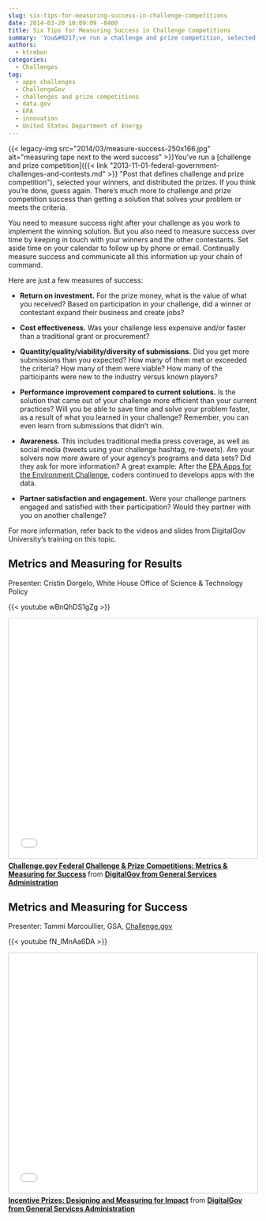 ```yaml
---
slug: six-tips-for-measuring-success-in-challenge-competitions
date: 2014-03-20 10:09:09 -0400
title: Six Tips for Measuring Success in Challenge Competitions
summary: 'You&#8217;ve run a challenge and prize competition, selected your winners, and distributed the prizes. If you think you&#8217;re done, guess again. There&#8217;s much more to challenge and prize competition success than getting a solution that solves your problem or meets the criteria. You need to measure success right'
authors:
  - ktrebon
categories:
  - Challenges
tag:
  - apps challenges
  - ChallengeGov
  - challenges and prize competitions
  - data.gov
  - EPA
  - innovation
  - United States Department of Energy
---
```


{{< legacy-img src="2014/03/measure-success-250x166.jpg" alt="measuring tape next to the word success" >}}You&#8217;ve run a [challenge and prize competition]({{< link "2013-11-01-federal-government-challenges-and-contests.md" >}} "Post that defines challenge and prize competition"), selected your winners, and distributed the prizes. If you think you&#8217;re done, guess again. There&#8217;s much more to challenge and prize competition success than getting a solution that solves your problem or meets the criteria.

You need to measure success right after your challenge as you work to implement the winning solution. But you also need to measure success over time by keeping in touch with your winners and the other contestants. Set aside time on your calendar to follow up by phone or email. Continually measure success and communicate all this information up your chain of command.

Here are just a few measures of success:

* **Return on investment.** For the prize money, what is the value of what you received?  Based on participation in your challenge, did a winner or contestant expand their business and create jobs?

* **Cost effectiveness.** Was your challenge less expensive and/or faster than a traditional grant or procurement?

* **Quantity/quality/viability/diversity of submissions.** Did you get more submissions than you expected? How many of them met or exceeded the criteria? How many of them were viable? How many of the participants were new to the industry versus known players?

* **Performance improvement compared to current solutions.** Is the solution that came out of your challenge more efficient than your current practices? Will you be able to save time and solve your problem faster, as a result of what you learned in your challenge? Remember, you can even learn from submissions that didn&#8217;t win.

* **Awareness.** This includes traditional media press coverage, as well as social media (tweets using your challenge hashtag, re-tweets). Are your solvers now more aware of your agency&#8217;s programs and data sets? Did they ask for more information? A great example: After the <a title="EPA Apps for the Environment Challenge" href="http://appsfortheenvironment.challengepost.com/">EPA Apps for the Environment Challenge</a>, coders continued to develops apps with the data.

* **Partner satisfaction and engagement.** Were your challenge partners engaged and satisfied with their participation? Would they partner with you on another challenge?

For more information, refer back to the videos and slides from DigitalGov University&#8217;s training on this topic.

## Metrics and Measuring for Results

Presenter: Cristin Dorgelo, White House Office of Science & Technology Policy

{{< youtube wBnQhDS1gZg >}}

<iframe src="//www.slideshare.net/slideshow/embed_code/key/v4iUbxPZACiHoO" width="595" height="485" frameborder="0" marginwidth="0" marginheight="0" scrolling="no" style="border:1px solid #CCC; border-width:1px; margin-bottom:5px; max-width: 100%;" allowfullscreen alt="Challenge.gov Federal Challenge and Prize Competitions: Metrics and Measuring for Success"> </iframe> <div style="margin-bottom:5px"> <strong> <a href="//www.slideshare.net/DigitalGov/challengegov-federal-challenge-prize-competitions-metrics-measuring-for-success" title="Challenge.gov Federal Challenge &amp; Prize Competitions: Metrics &amp; Measuring for Success" target="_blank">Challenge.gov Federal Challenge &amp; Prize Competitions: Metrics &amp; Measuring for Success</a> </strong> from <strong><a href="https://www.slideshare.net/DigitalGov" target="_blank">DigitalGov from General Services Administration</a></strong> </div>

## Metrics and Measuring for Success

Presenter: Tammi Marcoullier, GSA, <a href="https://challenge.gov/">Challenge.gov</a>

{{< youtube fN_IMnAa6DA >}}

<iframe src="//www.slideshare.net/slideshow/embed_code/key/1Mu3ehdE0SLswD" width="595" height="485" frameborder="0" marginwidth="0" marginheight="0" scrolling="no" style="border:1px solid #CCC; border-width:1px; margin-bottom:5px; max-width: 100%;" allowfullscreen alt="Incentive Prizes: Designing and Measuring for Impact"> </iframe> <div style="margin-bottom:5px"> <strong> <a href="//www.slideshare.net/DigitalGov/incentive-prizes" title="Incentive Prizes: Designing and Measuring for Impact" target="_blank">Incentive Prizes: Designing and Measuring for Impact</a> </strong> from <strong><a href="https://www.slideshare.net/DigitalGov" target="_blank">DigitalGov from General Services Administration</a></strong> </div>
